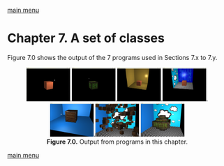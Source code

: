 [main menu](../README.md)

# Chapter 7. A set of classes


Figure 7.0 shows the output of the 7 programs used in Sections 7.x to 7.y.

<p align="center">
  <img src="ch7_img/ch7_1_material.png" alt="output from ch7_1_material" width="100">.<img src="ch7_img/ch7_2_model.png" alt="output from ch7_2_model" width="100">.<img src="ch7_img/ch7_3_scene1.png" alt="output from ch7_3_scene1" width="100">.<img src="ch7_img/ch7_3_scene2.png" alt="output from ch7_3_scene2" width="100">.<img src="ch7_img/ch7_3_scene3.png" alt="output from ch7_3_scene3" width="100">.<img src="ch7_img/ch7_3_scene4.png" alt="output from ch7_3_scene4" width="100">.<img src="ch7_img/ch7_3_scene5.png" alt="output from ch7_3_scene5" width="100"><br>
  <strong>Figure 7.0.</strong> Output from programs in this chapter.
</p>




[main menu](../README.md)